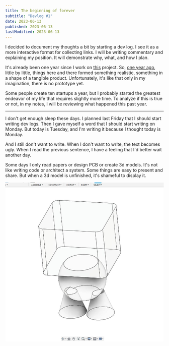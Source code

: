 ```yaml
---
title: The beginning of forever
subtitle: "Devlog #1"
date: 2023-06-13
published: 2023-06-13
lastModified: 2023-06-13
---
```


I decided to document my thoughts a bit by starting a dev log. I see it as a more interactive format for collecting links. I will be writing commentary and explaining my position. It will demonstrate why, what, and how I plan.

It's already been one year since I work on [this](/make/robot) project. So, [one year ago](/blog/robot-coach), little by little, things here and there formed something realistic, something in a shape of a tangible product. Unfortunately, it's like that only in my imagination, there is no prototype yet.

Some people create ten startups a year, but I probably started the greatest endeavor of my life that requires slightly more time. To analyze if this is true or not, in my notes, I will be reviewing what happened this past year.

---

I don't get enough sleep these days. I planned last Friday that I should start writing dev logs. Then I gave myself a word that I should start writing on Monday. But today is Tuesday, and I'm writing it because I thought today is Monday.

And I still don't want to write. When I don't want to write, the text becomes ugly. When I read the previous sentence, I have a feeling that I'd better wait another day. 

Some days I only read papers or design PCB or create 3d models. It's not like writing code or architect a system. Some things are easy to present and share. But when a 3d model is unfinished, it's shameful to display it.

![Fusion 360 wip](./fusion-360-wip.jpeg)